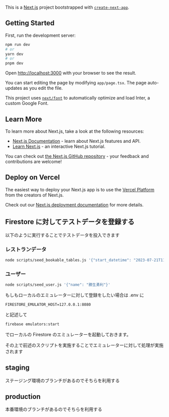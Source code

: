 This is a [Next.js](https://nextjs.org/) project bootstrapped with [`create-next-app`](https://github.com/vercel/next.js/tree/canary/packages/create-next-app).

## Getting Started

First, run the development server:

```bash
npm run dev
# or
yarn dev
# or
pnpm dev
```

Open [http://localhost:3000](http://localhost:3000) with your browser to see the result.

You can start editing the page by modifying `app/page.tsx`. The page auto-updates as you edit the file.

This project uses [`next/font`](https://nextjs.org/docs/basic-features/font-optimization) to automatically optimize and load Inter, a custom Google Font.

## Learn More

To learn more about Next.js, take a look at the following resources:

- [Next.js Documentation](https://nextjs.org/docs) - learn about Next.js features and API.
- [Learn Next.js](https://nextjs.org/learn) - an interactive Next.js tutorial.

You can check out [the Next.js GitHub repository](https://github.com/vercel/next.js/) - your feedback and contributions are welcome!

## Deploy on Vercel

The easiest way to deploy your Next.js app is to use the [Vercel Platform](https://vercel.com/new?utm_medium=default-template&filter=next.js&utm_source=create-next-app&utm_campaign=create-next-app-readme) from the creators of Next.js.

Check out our [Next.js deployment documentation](https://nextjs.org/docs/deployment) for more details.

## Firestore に対してテストデータを登録する

以下のように実行することでテストデータを投入できます

### レストランデータ

```sh
node scripts/seed_bookable_tables.js '{"start_datetime": "2023-07-21T11:00:00.000Z","end_datetime": "2023-07-21T16:00:00.000Z","duration": 1,"available_reservation_requests": 4, "restaurant_name": "すし一世"}'
```

### ユーザー

```sh
node scripts/seed_user.js '{"name": "勝生勇利"}'
```

もしもローカルのエミュレーターに対して登録をしたい場合は .env に

```
FIRESTORE_EMULATOR_HOST=127.0.0.1:8080
```

と記述して

```sh
firebase emulators:start
```

でローカルの Firestore のエミュレーターを起動しておきます。

その上で前述のスクリプトを実施することでエミュレーターに対して処理が実施されます

## staging

ステージング環境のブランチがあるのでそちらを利用する

## production

本番環境のブランチがあるのでそちらを利用する
